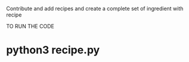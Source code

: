 Contribute and add recipes and create a complete set of ingredient with recipe

TO RUN THE CODE

# python3 recipe.py
